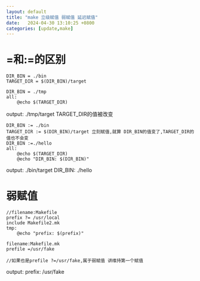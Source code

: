 ```yaml
---
layout: default
title: "make 立级赋值 弱赋值 延迟赋值"
date:   2024-04-30 13:10:25 +0800
categories: [update,make] 
---
```


# =和:=的区别

```make
DIR_BIN = ./bin
TARGET_DIR = $(DIR_BIN)/target

DIR_BIN = ./tmp
all:
	@echo $(TARGET_DIR)
```
output:	./tmp/target
TARGET_DIR的值被改变

```make
DIR_BIN := ./bin
TARGET_DIR := $(DIR_BIN)/target 立刻赋值,就算 DIR_BIN的值变了,TARGET_DIR的值也不会变 
DIR_BIN :=./hello
all:
	@echo $(TARGET_DIR)
	@echo "DIR_BIN: $(DIR_BIN)"
```
output:
./bin/target
DIR_BIN: ./hello


# 弱赋值

```make
//filename:Makefile
prefix ?= /usr/local
include Makefile2.mk
tmp:
	@echo "prefix: $(prefix)"
```

```make
filename:Makefile.mk
prefile =/usr/fake

//如果也是prefile ?=/usr/fake,属于弱赋值 讲维持第一个赋值
```

output:
prefix: /usr/fake

